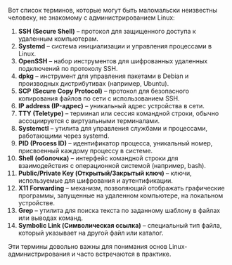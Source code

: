 Вот список терминов, которые могут быть маломальски неизвестны человеку, не знакомому с администрированием Linux:

1. **SSH (Secure Shell)** – протокол для защищенного доступа к удаленным компьютерам.
2. **Systemd** – система инициализации и управления процессами в Linux.
3. **OpenSSH** – набор инструментов для шифрованных удаленных подключений по протоколу SSH.
4. **dpkg** – инструмент для управления пакетами в Debian и производных дистрибутивах (например, Ubuntu).
5. **SCP (Secure Copy Protocol)** – протокол для безопасного копирования файлов по сети с использованием SSH.
6. **IP address (IP-адрес)** – уникальный адрес устройства в сети.
7. **TTY (Teletype)** – терминал или сессия командной строки, обычно ассоциируется с виртуальными терминалами.
8. **Systemctl** – утилита для управления службами и процессами, работающими через systemd.
9. **PID (Process ID)** – идентификатор процесса, уникальный номер, присвоенный каждому процессу в системе.
10. **Shell (оболочка)** – интерфейс командной строки для взаимодействия с операционной системой (например, bash).
11. **Public/Private Key (Открытый/Закрытый ключ)** – ключи, используемые для шифрования и аутентификации.
12. **X11 Forwarding** – механизм, позволяющий отображать графические программы, запущенные на удаленном компьютере, на локальном устройстве.
13. **Grep** – утилита для поиска текста по заданному шаблону в файлах или выводах команд.
14. **Symbolic Link (Символическая ссылка)** – специальный тип файла, который указывает на другой файл или каталог.

Эти термины довольно важны для понимания основ Linux-администрирования и часто встречаются в практике.
